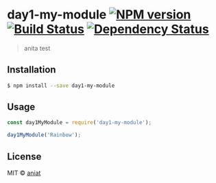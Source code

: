 # day1-my-module [![NPM version][npm-image]][npm-url] [![Build Status][travis-image]][travis-url] [![Dependency Status][daviddm-image]][daviddm-url]
> anita test

## Installation

```sh
$ npm install --save day1-my-module
```

## Usage

```js
const day1MyModule = require('day1-my-module');

day1MyModule('Rainbow');
```
## License

MIT © [aniat](https://github.com/yuxineve/learn-yo)


[npm-image]: https://badge.fury.io/js/day1-my-module.svg
[npm-url]: https://npmjs.org/package/day1-my-module
[travis-image]: https://travis-ci.com/yuxineve/day1-my-module.svg?branch=master
[travis-url]: https://travis-ci.com/yuxineve/day1-my-module
[daviddm-image]: https://david-dm.org/yuxineve/day1-my-module.svg?theme=shields.io
[daviddm-url]: https://david-dm.org/yuxineve/day1-my-module
